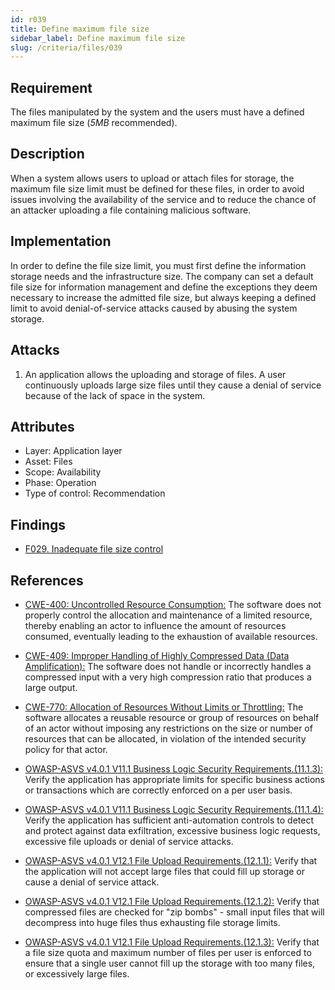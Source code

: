```yaml
---
id: r039
title: Define maximum file size
sidebar_label: Define maximum file size
slug: /criteria/files/039
---
```


## Requirement

The files manipulated by the system and the users
must have a defined maximum file size (*5MB* recommended).

## Description

When a system allows users to upload or attach files for storage,
the maximum file size limit must be defined for these files,
in order to avoid issues involving the availability of the service
and to reduce the chance of an attacker
uploading a file containing malicious software.

## Implementation

In order to define the file size limit,
you must first define the information storage needs
and the infrastructure size.
The company can set a default file size for information management
and define the exceptions they deem necessary
to increase the admitted file size,
but always keeping a defined limit
to avoid denial-of-service attacks
caused by abusing the system storage.

## Attacks

1. An application allows the uploading and storage of files.
A user continuously uploads large size files
until they cause a denial of service
because of the lack of space in the system.

## Attributes

- Layer: Application layer
- Asset: Files
- Scope: Availability
- Phase: Operation
- Type of control: Recommendation

## Findings

- [F029. Inadequate file size control](https://fluidattacks.com/products/rules/findings/029/)

## References

- [CWE-400: Uncontrolled Resource Consumption:](https://cwe.mitre.org/data/definitions/400.html)
The software does not properly control the allocation and maintenance of a
limited resource,
thereby enabling an actor to influence the amount of resources consumed,
eventually leading to the exhaustion of available resources.

- [CWE-409: Improper Handling of Highly Compressed Data (Data Amplification):](https://cwe.mitre.org/data/definitions/409.html)
The software does not handle or incorrectly handles a compressed input with a
very high compression ratio that produces a large output.

- [CWE-770: Allocation of Resources Without Limits or Throttling:](https://cwe.mitre.org/data/definitions/770.html)
The software allocates a reusable resource or group of resources on behalf of
an actor without imposing any restrictions on the size or number of resources
that can be allocated,
in violation of the intended security policy for that actor.

- [OWASP-ASVS v4.0.1 V11.1 Business Logic Security Requirements.(11.1.3):](https://owasp.org/www-project-application-security-verification-standard/)
Verify the application has appropriate limits for specific business actions or
transactions which are correctly enforced on a per user basis.

- [OWASP-ASVS v4.0.1 V11.1 Business Logic Security Requirements.(11.1.4):](https://owasp.org/www-project-application-security-verification-standard/)
Verify the application has sufficient anti-automation controls to detect and
protect against data exfiltration, excessive business logic requests, excessive
file uploads or denial of service attacks.

- [OWASP-ASVS v4.0.1 V12.1 File Upload Requirements.(12.1.1):](https://owasp.org/www-project-application-security-verification-standard/)
Verify that the application will not accept large files that could fill up
storage or cause a denial of service attack.

- [OWASP-ASVS v4.0.1 V12.1 File Upload Requirements.(12.1.2):](https://owasp.org/www-project-application-security-verification-standard/)
Verify that compressed files are checked for "zip bombs" - small input files
that will decompress into huge files thus exhausting file storage limits.

- [OWASP-ASVS v4.0.1 V12.1 File Upload Requirements.(12.1.3):](https://owasp.org/www-project-application-security-verification-standard/)
Verify that a file size quota and maximum number of files per user is enforced
to ensure that a single user cannot fill up the storage with too many files,
or excessively large files.
